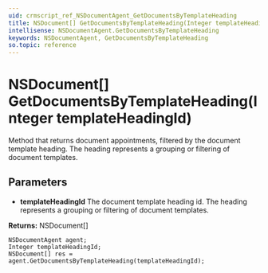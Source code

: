 ```yaml
---
uid: crmscript_ref_NSDocumentAgent_GetDocumentsByTemplateHeading
title: NSDocument[] GetDocumentsByTemplateHeading(Integer templateHeadingId)
intellisense: NSDocumentAgent.GetDocumentsByTemplateHeading
keywords: NSDocumentAgent, GetDocumentsByTemplateHeading
so.topic: reference
---
```


# NSDocument[] GetDocumentsByTemplateHeading(Integer templateHeadingId)

Method that returns document appointments, filtered by the document template heading. The heading represents a grouping or filtering of document templates.

## Parameters

* **templateHeadingId** The document template heading id. The heading represents a grouping or filtering of document templates.

**Returns:** NSDocument[]

```crmscript
NSDocumentAgent agent;
Integer templateHeadingId;
NSDocument[] res = agent.GetDocumentsByTemplateHeading(templateHeadingId);
```

